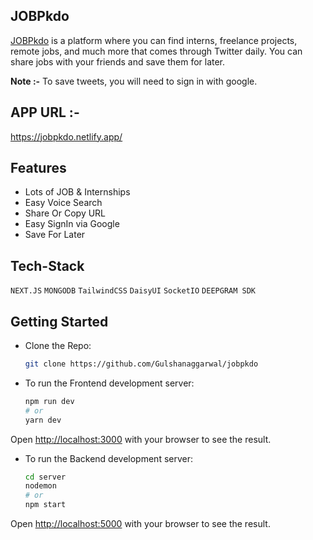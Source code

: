 ## JOBPkdo

[JOBPkdo](https://jobpkdo.netlify.app/) is a platform where you can find interns, freelance projects, remote jobs, and much more that comes through Twitter daily. You can share jobs with your friends and save them for later.

**Note :-** To save tweets, you will need to sign in with google.

## APP URL :-

https://jobpkdo.netlify.app/

## Features

- Lots of JOB & Internships
- Easy Voice Search
- Share Or Copy URL
- Easy SignIn via Google
- Save For Later

## Tech-Stack

`NEXT.JS`
`MONGODB`
`TailwindCSS`
`DaisyUI`
`SocketIO`
`DEEPGRAM SDK`

## Getting Started

- Clone the Repo:

  ```bash
  git clone https://github.com/Gulshanaggarwal/jobpkdo
  ```

- To run the Frontend development server:

  ```bash
  npm run dev
  # or
  yarn dev
  ```

Open [http://localhost:3000](http://localhost:3000) with your browser to see the result.

- To run the Backend development server:

  ```bash
  cd server
  nodemon
  # or
  npm start
  ```

Open [http://localhost:5000](http://localhost:5000) with your browser to see the result.
